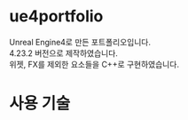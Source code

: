 # ue4portfolio

Unreal Engine4로 만든 포트폴리오입니다. <br>
4.23.2 버전으로 제작하였습니다. <br>
위젯, FX를 제외한 요소들을 C++로 구현하였습니다. <br>

# 사용 기술
